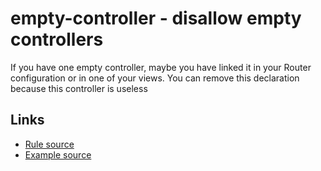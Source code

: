 <!-- WARNING: Generated documentation. Edit docs and examples in the rule and examples file ('rules/empty-controller.js', 'examples/empty-controller.js'). -->

# empty-controller - disallow empty controllers

If you have one empty controller, maybe you have linked it in your Router configuration or in one of your views.
You can remove this declaration because this controller is useless

## Links

* [Rule source](../rules/empty-controller.js)
* [Example source](../examples/empty-controller.js)
